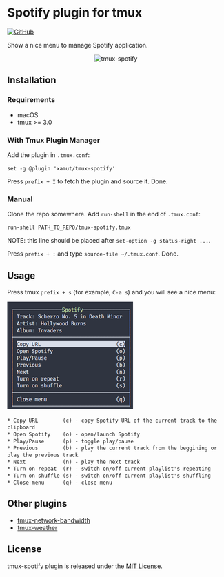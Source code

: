 # Spotify plugin for tmux
[![GitHub](https://img.shields.io/github/license/xamut/tmux-spotify)](https://opensource.org/licenses/MIT)

Show a nice menu to manage Spotify application.

<p align="center">
  <img src="https://github.com/xamut/tmux-spotify/raw/master/assets/tmux-spotify.gif" alt="tmux-spotify"  width=600 height=242>
</p>

## Installation
### Requirements
* macOS
* tmux >= 3.0

### With Tmux Plugin Manager
Add the plugin in `.tmux.conf`:
```
set -g @plugin 'xamut/tmux-spotify'
```
Press `prefix + I` to fetch the plugin and source it. Done.

### Manual
Clone the repo somewhere. Add `run-shell` in the end of `.tmux.conf`:

```
run-shell PATH_TO_REPO/tmux-spotify.tmux
```
NOTE: this line should be placed after `set-option -g status-right ...`.

Press `prefix + :` and type `source-file ~/.tmux.conf`. Done.

## Usage
Press tmux `prefix + s` (for example, `C-a s`) and you will see a nice menu:

![tmux-spotify](./assets/spotify-menu.png)

```
* Copy URL        (c) - copy Spotify URL of the current track to the clipboard
* Open Spotify    (o) - open/launch Spotify
* Play/Pause      (p) - toggle play/pause
* Previous        (b) - play the current track from the beggining or play the previous track
* Next            (n) - play the next track
* Turn on repeat  (r) - switch on/off current playlist's repeating
* Turn on shuffle (s) - switch on/off current playlist's shuffling
* Close menu      (q) - close menu
```

## Other plugins
* [tmux-network-bandwidth](https://github.com/xamut/tmux-network-bandwidth)
* [tmux-weather](https://github.com/xamut/tmux-weather)

## License
tmux-spotify plugin is released under the [MIT License](https://opensource.org/licenses/MIT).
